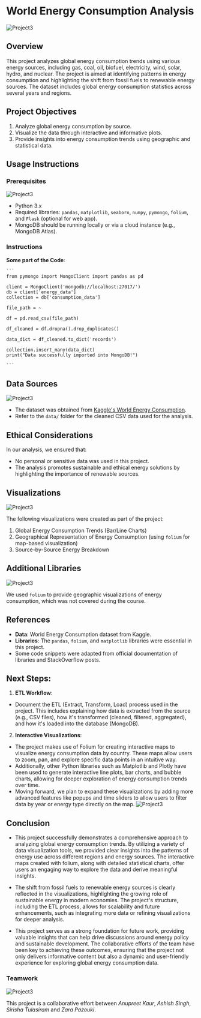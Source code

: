 
# World Energy Consumption Analysis
![Project3](Images/usage.jpg)

## Overview
This project analyzes global energy consumption trends using various energy sources, including gas, coal, oil, biofuel, electricity, wind, solar, hydro, and nuclear. The project is aimed at identifying patterns in energy consumption and highlighting the shift from fossil fuels to renewable energy sources. The dataset includes global energy consumption statistics across several years and regions.

## Project Objectives
1. Analyze global energy consumption by source.
2. Visualize the data through interactive and informative plots.
3. Provide insights into energy consumption trends using geographic and statistical data.

## Usage Instructions
### Prerequisites
![Project3](Images/illustration.jpg)

- Python 3.x
- Required libraries: `pandas`, `matplotlib`, `seaborn`, `numpy`, `pymongo`, `folium`, and `Flask` (optional for web app).
- MongoDB should be running locally or via a cloud instance (e.g., MongoDB Atlas).

### Instructions
**Some part of the Code**:

    ```
    from pymongo import MongoClient import pandas as pd

    client = MongoClient('mongodb://localhost:27017/')
    db = client['energy_data']
    collection = db['consumption_data']
    
    file_path = ~
    
    df = pd.read_csv(file_path)

    df_cleaned = df.dropna().drop_duplicates()
    
    data_dict = df_cleaned.to_dict('records')
    
    collection.insert_many(data_dict)
    print("Data successfully imported into MongoDB!")

    ```

## Data Sources
![Project3](Images/sources.jpg)
- The dataset was obtained from [Kaggle's World Energy Consumption](https://www.kaggle.com/).
- Refer to the `data/` folder for the cleaned CSV data used for the analysis.

## Ethical Considerations
In our analysis, we ensured that:
- No personal or sensitive data was used in this project.
- The analysis promotes sustainable and ethical energy solutions by highlighting the importance of renewable sources.

## Visualizations
![Project3](Images/ataviz.jpg)

The following visualizations were created as part of the project:
1. Global Energy Consumption Trends (Bar/Line Charts)
2. Geographical Representation of Energy Consumption (using `folium` for map-based visualization)
3. Source-by-Source Energy Breakdown

## Additional Libraries
![Project3](Images/image.jpg)

We used `folium` to provide geographic visualizations of energy consumption, which was not covered during the course.

## References
- **Data**: World Energy Consumption dataset from Kaggle.
- **Libraries**: The `pandas`, `folium`, and `matplotlib` libraries were essential in this project.
- Some code snippets were adapted from official documentation of libraries and StackOverflow posts.

## Next Steps:
1. **ETL Workflow**: 
- Document the ETL (Extract, Transform, Load) process used in the project. This includes explaining how data is extracted from the source (e.g., CSV files), how it's transformed (cleaned, filtered, aggregated), and how it's loaded into the database (MongoDB).
2. **Interactive Visualizations**:
- The project makes use of Folium for creating interactive maps to visualize energy consumption data by country. These maps allow users to zoom, pan, and explore specific data points in an intuitive way.
- Additionally, other Python libraries such as Matplotlib and Plotly have been used to generate interactive line plots, bar charts, and bubble charts, allowing for deeper exploration of energy consumption trends over time.
- Moving forward, we plan to expand these visualizations by adding more advanced features like popups and time sliders to allow users to filter data by year or energy type directly on the map.
![Project3](Images/topo.jpg)

## Conclusion
- This project successfully demonstrates a comprehensive approach to analyzing global energy consumption trends. By utilizing a variety of data visualization tools, we provided clear insights into the patterns of energy use across different regions and energy sources. The interactive maps created with folium, along with detailed statistical charts, offer users an engaging way to explore the data and derive meaningful insights.

- The shift from fossil fuels to renewable energy sources is clearly reflected in the visualizations, highlighting the growing role of sustainable energy in modern economies. The project's structure, including the ETL process, allows for scalability and future enhancements, such as integrating more data or refining visualizations for deeper analysis.

- This project serves as a strong foundation for future work, providing valuable insights that can help drive discussions around energy policy and sustainable development. The collaborative efforts of the team have been key to achieving these outcomes, ensuring that the project not only delivers informative content but also a dynamic and user-friendly experience for exploring global energy consumption data.

### Teamwork
![Project3](Images/Screenshot.jpg)

This project is a collaborative effort between *Anupreet Kaur*, *Ashish Singh*, *Sirisha Tulasiram* and *Zara Pazouki*.  
